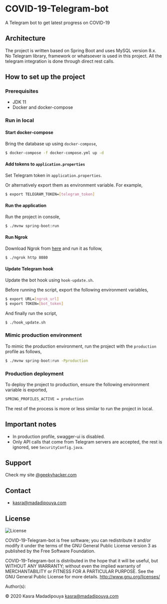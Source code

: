 # COVID-19-Telegram-bot
A Telegram bot to get latest progress on COVID-19

## Architecture

The project is written based on Spring Boot and uses MySQL version 8.x. 
No Telegram library, framework or whatsoever is used in this project.
All the telegram integration is done through direct rest calls.

## How to set up the project

### Prerequisites

- JDK 11
- Docker and docker-compose

### Run in local

#### Start docker-compose

Bring the database up using `docker-compose`,

```bash
$ docker-compose -f docker-compose.yml up -d
```

#### Add tokens to `application.properties`

Set Telegram token in `application.properties`. 

Or alternatively export them as environment variable. For example,

```bash
$ export TELEGRAM_TOKEN=[telegram_token]
```

#### Run the application

Run the project in console,

```bash
$ ./mvnw spring-boot:run
```

#### Run Ngrok

Download Ngrok from [here](https://ngrok.com/download) and run it as follow,

```bash
$ ./ngrok http 8080
```

#### Update Telegram hook

Update the bot hook using `hook-update.sh`.

Before running the script, export the following environment variables,

```bash
$ export URL=[ngrok_url]
$ export TOKEN=[bot_token]
```

And finally run the script,

```bash
$ ./hook_update.sh
```

### Mimic production environment

To mimic the production environment, run the project with the `production` profile as follows,

```bash
$ ./mvnw spring-boot:run -Pproduction 
```

### Production deployment

To deploy the project to production, ensure the following environment variable is exported,

```bash
SPRING_PROFILES_ACTIVE = production
```

The rest of the process is more or less similar to run the project in local.


## Important notes

- In production profile, swagger-ui is disabled.
- Only API calls that come from Telegram servers are accepted, the rest is ignored, see `SecurityConfig.java`.

## Support

Check my site [@geekyhacker.com](https://geekyhacker.com)

## Contact
* kasra@madadipouya.com

## License
<p>
<img src="https://www.gnu.org/graphics/gplv3-127x51.png" alt="License"/>
</p>
COVID-19-Telegram-bot is free software; you can redistribute it and/or modify
it under the terms of the GNU General Public License version 3
as published by the Free Software Foundation.

COVID-19-Telegram-bot is distributed in the hope that it will be useful,
but WITHOUT ANY WARRANTY; without even the implied warranty of
MERCHANTABILITY or FITNESS FOR A PARTICULAR PURPOSE.  See the
GNU General Public License for more details.  <http://www.gnu.org/licenses/>

Author(s):

© 2020 Kasra Madadipouya <kasra@madadipouya.com> 